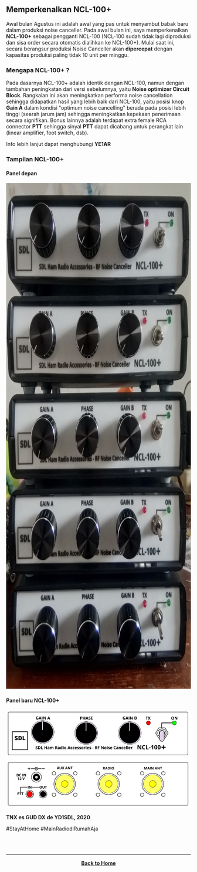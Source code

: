 ## Memperkenalkan NCL-100+

Awal bulan Agustus ini adalah awal yang pas untuk menyambut babak baru dalam produksi noise canceller. Pada awal bulan ini, saya memperkenalkan **NCL-100+** sebagai pengganti NCL-100 (NCL-100 sudah tidak lagi diproduksi dan sisa order secara otomatis dialihkan ke NCL-100+). Mulai saat ini, secara berangsur produksi Noise Canceller akan **dipercepat** dengan kapasitas produksi paling tidak 10 unit per minggu.

### Mengapa NCL-100+ ?
Pada dasarnya NCL-100+ adalah identik dengan NCL-100, namun dengan tambahan peningkatan dari versi sebelumnya, yaitu **Noise optimizer Circuit Block**. Rangkaian ini akan meningkatkan performa noise cancellation sehingga didapatkan hasil yang lebih baik dari NCL-100, yaitu posisi knop **Gain A** dalam kondisi "optimum noise cancelling" berada pada posisi lebih tinggi (searah jarum jam) sehingga meningkatkan kepekaan penerimaan secara signifikan. 
Bonus lainnya adalah terdapat extra female RCA connector **PTT** sehingga sinyal **PTT** dapat dicabang untuk perangkat lain (linear amplifier, foot switch, dsb).

Info lebih lanjut dapat menghubungi **YE1AR** 

### Tampilan NCL-100+

#### Panel depan
<img src="./NCL-100+.jpg" width="922" height="1380">

#### Panel baru NCL-100+
![](./NCL-100+_panel_github.png)


**TNX es GUD DX**
**de YD1SDL, 2020**

#StayAtHome #MainRadiodiRumahAja

<br><br>
****
<p align="center">
  <a href="https://handiko.github.io/MyBlog/"> <b>Back to Home</b> </a>
  <br>
</p>
